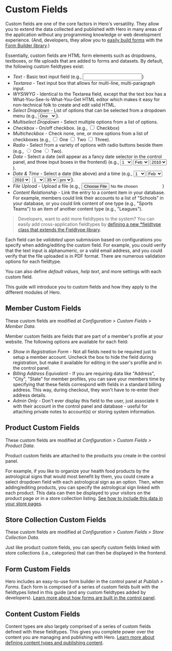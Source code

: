 # Custom Fields

Custom fields are one of the core factors in Hero's versatility.  They allow you to extend the data collected and published with Hero in many areas of the application without any programming knowledge or web development experience.  (And, developers, they allow you to [easily build forms](/docs/developers/forms.md) with the [Form Builder library](/docs/developers/reference/form_builder_library.md).)

Essentially, custom fields are HTML form elements such as dropdowns, textboxes, or file uploads that are added to forms and datasets.  By default, the following custom fieldtypes exist:

* *Text* - Basic text input field (e.g., <input type="text" name="demo" value="" />)
* *Textarea* - Text input box that allows for multi-line, multi-paragraph input.
* *WYSIWYG* - Identical to the Textarea field, except that the text box has a What-You-See-Is-What-You-Get HTML editor which makes it easy for non-technical folk to create and edit valid HTML.
* *Select Dropdown* - List of options that can be selected from a dropdown menu (e.g., <select name="demo"><option value="1">One</option><option value="2">Two</option><option value="3">Three</option></select>).
* *Multiselect Dropdown* - Select multiple options from a list of options.
* *Checkbox* - On/off checkbox. (e.g., <input type="checkbox" name="demo" value="1" /> Checkbox)
* *Multicheckbox* - Check none, one, or more options from a list of checkboxes (e.g., <input type="checkbox" name="demo[]" value="1" /> One  <input type="checkbox" name="demo[]" value="2" /> Two  <input type="checkbox" name="demo[]" value="3" /> Three).
* *Radio* - Select from a variety of options with radio buttons beside them (e.g., <input type="radio" name="demo" value="1" /> One  <input type="radio" name="demo" value="2" /> Two).
* *Date* - Select a date (will appear as a fancy date selector in the control panel, and three input boxes in the frontend) (e.g., <select name="date_day"><option value="01" selected="selected">1</option><option value="02">2</option><option value="03">3</option><option value="04">4</option><option value="05">5</option><option value="06">6</option><option value="07">7</option><option value="08">8</option><option value="09">9</option><option value="10">10</option><option value="11">11</option><option value="12">12</option><option value="13">13</option><option value="14">14</option><option value="15">15</option><option value="16">16</option><option value="17">17</option><option value="18">18</option><option value="19">19</option><option value="20">20</option><option value="21">21</option><option value="22">22</option><option value="23">23</option><option value="24">24</option><option value="25">25</option><option value="26">26</option><option value="27">27</option><option value="28">28</option><option value="29">29</option><option value="30">30</option><option value="31">31</option></select> <select name="date_month"><option value="02">Feb</option><option value="03">Mar</option><option value="04">Apr</option><option value="05">May</option><option value="06">Jun</option><option value="07">Jul</option><option value="08">Aug</option><option value="09">Sep</option><option value="10">Oct</option><option value="11">Nov</option><option value="12">Dec</option></select> <select name="date_year"><option value="2010" selected="selected">2010</option><option value="2011">2011</option><option value="2012">2012</option><option value="2013">2013</option><option value="2014">2014</option><option value="2016">2016</option><option value="2017">2017</option><option value="2018">2018</option><option value="2019">2019</option><option value="2020">2020</option></select>).
* *Date &amp; Time* - Select a date (like above) and a time  (e.g., <select name="date_day"><option value="01" selected="selected">1</option><option value="02">2</option><option value="03">3</option><option value="04">4</option><option value="05">5</option><option value="06">6</option><option value="07">7</option><option value="08">8</option><option value="09">9</option><option value="10">10</option><option value="11">11</option><option value="12">12</option><option value="13">13</option><option value="14">14</option><option value="15">15</option><option value="16">16</option><option value="17">17</option><option value="18">18</option><option value="19">19</option><option value="20">20</option><option value="21">21</option><option value="22">22</option><option value="23">23</option><option value="24">24</option><option value="25">25</option><option value="26">26</option><option value="27">27</option><option value="28">28</option><option value="29">29</option><option value="30">30</option><option value="31">31</option></select> <select name="date_month"><option value="02">Feb</option><option value="03">Mar</option><option value="04">Apr</option><option value="05">May</option><option value="06">Jun</option><option value="07">Jul</option><option value="08">Aug</option><option value="09">Sep</option><option value="10">Oct</option><option value="11">Nov</option><option value="12">Dec</option></select> <select name="date_year"><option value="2010" selected="selected">2010</option><option value="2011">2011</option><option value="2012">2012</option><option value="2013">2013</option><option value="2014">2014</option><option value="2016">2016</option><option value="2017">2017</option><option value="2018">2018</option><option value="2019">2019</option><option value="2020">2020</option></select>&nbsp;&nbsp;<select name="datetime_hour"><option value="01" selected="selected">1</option><option value="02">2</option><option value="03">3</option><option value="04">4</option><option value="05">5</option><option value="06">6</option><option value="07">7</option><option value="08">8</option><option value="09">9</option><option value="10">10</option><option value="11">11</option><option value="12">12</option></select> <select name="datetime_minute"><option value="00">00</option><option value="01">01</option><option value="02">02</option><option value="03">03</option><option value="04">04</option><option value="05">05</option><option value="06">06</option><option value="07">07</option><option value="08">08</option><option value="09">09</option><option value="10">10</option><option value="11">11</option><option value="12">12</option><option value="13">13</option><option value="14">14</option><option value="15">15</option><option value="16">16</option><option value="17">17</option><option value="18">18</option><option value="19">19</option><option value="20">20</option><option value="21">21</option><option value="22">22</option><option value="23">23</option><option value="24">24</option><option value="25">25</option><option value="26">26</option><option value="27">27</option><option value="28">28</option><option value="29">29</option><option value="30">30</option><option value="31">31</option><option value="32">32</option><option value="33">33</option><option value="34">34</option><option value="35" selected="selected">35</option><option value="36">36</option><option value="37">37</option><option value="38">38</option><option value="39">39</option><option value="40">40</option><option value="41">41</option><option value="42">42</option><option value="43">43</option><option value="44">44</option><option value="45">45</option><option value="46">46</option><option value="47">47</option><option value="48">48</option><option value="49">49</option><option value="50">50</option><option value="51">51</option><option value="52">52</option><option value="53">53</option><option value="54">54</option><option value="55">55</option><option value="56">56</option><option value="57">57</option><option value="58">58</option><option value="59">59</option></select> <select name="datetime_ampm"><option value="am">am</option><option value="pm" selected="selected">pm</option></select>).
* *File Upload* - Upload a file (e.g., <input type="file" name="demo" />)
* *Content Relationship* - Link the entry to a content item in your database.  For example, members could link their accounts to a list of "Schools" in your database, or you could link content of one type (e.g., "Sports Teams") to an item of another content type (e.g., "Leagues").

> Developers, want to add more fieldtypes to the system?  You can easily add cross-application fieldtypes by [defining a new *fieldtype class that extends the Fieldtype library](/docs/developers/forms.md).

Each field can be *validated* upon submission based on configurations you specify when adding/editing the custom field.  For example, you could verify that the text input is alphanumeric, or a valid email address, and you could verify that the file uploaded is in PDF format.  There are numerous validation options for each fieldtype.

You can also define *default values*, *help text*, and more settings with each custom field.

This guide will introduce you to custom fields and how they apply to the different modules of Hero.

## Member Custom Fields

These custom fields are modified at *Configuration > Custom Fields > Member Data*.

Member custom fields are fields that are part of a member's profile at your website.  The following options are available for each field:

* *Show in Registration Form* - Not all fields need to be required just to setup a member account.  Uncheck the box to hide the field during registration, but make it available for editing in the user's profile and in the control panel.
* *Billing Address Equivalent* - If you are requiring data like "Address", "City", "State" for member profiles, you can save your members time by specifying that these fields correspond with fields in a standard billing address.  This way, during checkout, they won't have to re-enter their address details.
* *Admin Only* - Don't ever display this field to the user, just associate it with their account in the control panel and database - useful for attaching private notes to account(s) or storing system information.

## Product Custom Fields

These custom fields are modified at *Configuration > Custom Fields > Product Data*.

Product custom fields are attached to the products you create in the control panel.

For example, if you like to organize your health food products by the astrological signs that would most benefit by them, you could create a select dropdown field with each astrological sign as an option.  Then, when adding/editing products, you can specify the astrological sign linked with each product.  This data can then be displayed to your visitors on the product page or in a store collection listing.  [See how to include this data in your store pages](/docs/designers/reference/store.md).

## Store Collection Custom Fields

These custom fields are modified at *Configuration > Custom Fields > Store Collection Data*.

Just like product custom fields, you can specify custom fields linked with store collections (i.e., categories) that can then be displayed in the frontend.

## Form Custom Fields

Hero includes an easy-to-use form builder in the control panel at *Publish > Forms*.  Each form is comprised of a series of custom fields built with the fieldtypes listed in this guide (and any custom fieldtypes added by developers).  [Learn more about how forms are built in the control panel](/docs/publishing/forms.md).

## Content Custom Fields

Content types are also largely comprised of a series of custom fields defined with these fieldtypes.  This gives you complete power over the content you are managing and publishing with Hero.  [Learn more about defining content types and publishing content](/docs/publishing/content.md).